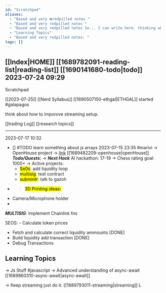 ```yaml
---
id: "Scratchpad"
aliases:
  - "Based and very ❌redpilled notes "
  - "Based and very redpilled notes "
  - "Based and very redpilled notes So... I can write here. thinking about the time ... wheres copilot? hello copilot "
  - "Learning Topics"
  - "Based and very redpilled notes: "
tags: []
---
```

[[Index|HOME]]
[[1689782091-reading-list|reading-list]]
[[1690141680-todo|todo]]
2023-07-24 09:29
-----
Scratchpad

[[2023-07-25]]
[[Nerd Syllabus]]
[[1690507150-ethgal|ETHGAL]] started #galapagos





think about how to imporove streaming setup.

[[trading Log]]
[[research topics]]











------------------------------------------------------------------------
2023-07-17 10:32

- [] #TODO learn something about js arrays
2023-07-15 23:35 #marivi 
-> OpenHouse project -> [link]()
[[1689482209-openhouse|openHouse]]
***Todo/Quests:***
-> ***Next Hack*** AI hackathon: 17-19
-> Chess rating goal: 1000+
-> Active projects:
  - <mark>Se0s</mark>: add liquidity loop
  - <mark/> multisig</mark>: test contract
  - <mark>submintr</mark>: talk to gazoh
- > <mark>3D Printing ideas:</mark>
- Camera/Microphone holder
-

***MULTISIG***: Implement Chainlink fns

 SEOS: - Calculate token prices
- Fetch and calculate correct liquidity ammounts [DONE]
- Build liquidity add transaction [DONE]
- Debug Transactions
## Learning Topics
 
-> Js Stuff #javascript
  -> Advanced understanding of async-await [[1689860310-async-await|async-await]]

-> Keep streaming 
just do it. [[1689793011-streaming|streaming]]
L




